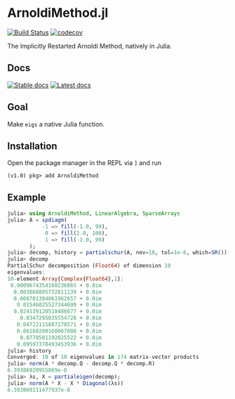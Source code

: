 # ArnoldiMethod.jl

[![Build Status](https://travis-ci.org/haampie/ArnoldiMethod.jl.svg?branch=master)](https://travis-ci.org/haampie/ArnoldiMethod.jl) [![codecov](https://codecov.io/gh/haampie/ArnoldiMethod.jl/branch/master/graph/badge.svg)](https://codecov.io/gh/haampie/ArnoldiMethod.jl)


The Implicitly Restarted Arnoldi Method, natively in Julia.

## Docs
[![Stable docs](https://img.shields.io/badge/docs-stable-blue.svg)](https://haampie.github.io/ArnoldiMethod.jl/stable) [![Latest docs](https://img.shields.io/badge/docs-latest-gray.svg)](https://haampie.github.io/ArnoldiMethod.jl/latest)

## Goal
Make `eigs` a native Julia function.

## Installation

Open the package manager in the REPL via `]` and run

```
(v1.0) pkg> add ArnoldiMethod
```

## Example

```julia
julia> using ArnoldiMethod, LinearAlgebra, SparseArrays
julia> A = spdiagm(
           -1 => fill(-1.0, 99),
            0 => fill(2.0, 100), 
            1 => fill(-1.0, 99)
       );
julia> decomp, history = partialschur(A, nev=10, tol=1e-6, which=SR());
julia> decomp
PartialSchur decomposition (Float64) of dimension 10
eigenvalues:
10-element Array{Complex{Float64},1}:
 0.0009674354160236865 + 0.0im
  0.003868805732811139 + 0.0im
  0.008701304061962657 + 0.0im
   0.01546025527344699 + 0.0im
  0.024139120518486677 + 0.0im
    0.0347295035554728 + 0.0im
   0.04722115887278571 + 0.0im
   0.06160200160067088 + 0.0im
    0.0778581192025522 + 0.0im
   0.09597378493453936 + 0.0im
julia> history
Converged: 10 of 10 eigenvalues in 174 matrix-vector products
julia> norm(A * decomp.Q - decomp.Q * decomp.R)
6.39386920955869e-8
julia> λs, X = partialeigen(decomp);
julia> norm(A * X - X * Diagonal(λs))
6.393869211477937e-8
```